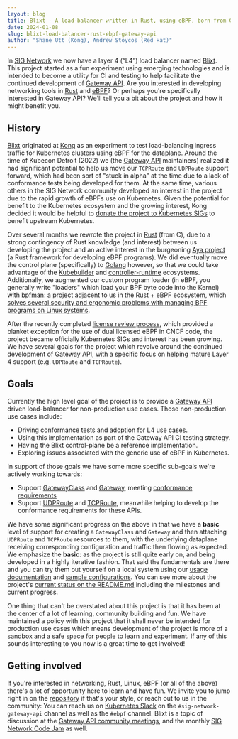 ```yaml
---
layout: blog
title: Blixt - A load-balancer written in Rust, using eBPF, born from Gateway API
date: 2024-01-08
slug: blixt-load-balancer-rust-ebpf-gateway-api
author: "Shane Utt (Kong), Andrew Stoycos (Red Hat)"
---
```


In [SIG Network][signet] we now have a layer 4 (“L4”) load balancer named [Blixt][blixt]. This
project started as a fun experiment using emerging technologies and is intended
to become a utility for CI and testing to help facilitate the continued
development of [Gateway API][gwapi]. Are you interested in developing networking
tools in [Rust][rust] and [eBPF][ebpf]? Or perhaps you're specifically
interested in Gateway API? We'll tell you a bit about the project and how it
might benefit you.

[signet]:https://github.com/kubernetes/community/tree/master/sig-network
[blixt]:https://github.com/kubernetes-sigs/blixt
[gwapi]:https://kubernetes.io/docs/concepts/services-networking/gateway/
[rust]:https://www.rust-lang.org/
[ebpf]:https://www.kernel.org/doc/html/latest/bpf/index.html

## History

[Blixt][blixt] originated at [Kong][kong] as an experiment to test
load-balancing ingress traffic for Kubernetes clusters using eBPF for the
dataplane. Around the time of Kubecon Detroit (2022) we (the [Gateway
API][gwapi] maintainers) realized it had significant potential to help us move
our `TCPRoute` and `UDPRoute` support forward, which had been sort of "stuck in
alpha" at the time due to a lack of conformance tests being developed for them.
At the same time, various others in the SIG Network community developed an
interest in the project due to the rapid growth of eBPFs use on Kubernetes.
Given the potential for benefit to the Kubernetes ecosystem and the growing
interest, Kong decided it would be helpful to [donate the project to Kubernetes
SIGs][donation] to benefit upstream Kubernetes.

Over several months we rewrote the project in [Rust][rust] (from C), due to a
strong contingency of Rust knowledge (and interest) between us developing the
project and an active interest in the burgeoning [Aya project][aya] (a Rust
framework for developing eBPF programs). We did eventually move the
control plane (specifically) to [Golang][go] however, so that we could take
advantage of the [Kubebuilder][kb] and [controller-runtime][ctrl] ecosystems.
Additionally, we augmented our custom program loader (in eBPF, you generally
write "loaders" which load your BPF byte code into the Kernel) with
[bpfman][bpfman]: a project adjacent to us in the Rust + eBPF ecosystem, which
[solves several security and ergonomic problems with managing BPF programs on
Linux systems][bpfman].

After the recently completed [license review process][lrev], which provided a blanket
exception for the use of dual licensed eBPF in CNCF code, the project
became officially Kubernetes SIGs and interest has been growing. We have several
goals for the project which revolve around the continued development of Gateway
API, with a specific focus on helping mature Layer 4 support (e.g. `UDPRoute`
and `TCPRoute`).

[blixt]:https://github.com/kubernetes-sigs/blixt
[kong]:https://konghq.com
[gwapi]:https://github.com/kubernetes-sigs/gateway-api
[donation]:https://github.com/kubernetes/org/issues/3875
[rust]:https://www.rust-lang.org/
[aya]:https://aya-rs.dev/
[go]:https://go.dev
[kb]:https://book.kubebuilder.io/
[ctrl]:https://github.com/kubernetes-sigs/controller-runtime
[bpfman]:https://bpfman.io/
[lrev]:https://github.com/cncf/foundation/issues/474

## Goals

Currently the high level goal of the project is to provide a [Gateway
API][gwapi] driven load-balancer for non-production use cases. Those
non-production use cases include:

- Driving conformance tests and adoption for L4 use cases.
- Using this implementation as part of the Gateway API CI testing strategy.
- Having the Blixt control-plane be a reference implementation.
- Exploring issues associated with the generic use of eBPF in Kubernetes.

In support of those goals we have some more specific sub-goals we're actively
working towards:

- Support [GatewayClass][gwc] and [Gateway][gw], meeting [conformance
  requirements][gwconf]
- Support [UDPRoute][urt] and [TCPRoute][trt], meanwhile helping to develop the
  conformance requirements for these APIs.

We have some significant progress on the above in that we have a **basic**
level of support for creating a `GatewayClass` and `Gateway` and then attaching
`UDPRoute` and `TCPRoute` resources to them, with the underlying dataplane
receiving corresponding configuration and traffic then flowing as expected. We
emphasize the **basic**: as the project is still quite early on, and being
developed in a highly iterative fashion. That said the fundamentals are there
and you can try them out yourself on a local system using our [usage
documentation][usage] and [sample configurations][samples]. You can see more
about the project's [current status on the README.md][status] including the
milestones and current progress.

One thing that can't be overstated about this project is that it has been at the
center of a lot of learning, community building and fun. We have maintained a
policy with this project that it shall never be intended for production use
cases which means development of the project is more of a sandbox and a safe
space for people to learn and experiment. If any of this sounds interesting to
you now is a great time to get involved!

[gwapi]:https://github.com/kubernetes-sigs/gateway-api
[gwc]:https://gateway-api.sigs.k8s.io/api-types/gatewayclass/
[gw]:https://gateway-api.sigs.k8s.io/api-types/gateway/
[gwconf]:https://gateway-api.sigs.k8s.io/concepts/conformance/
[urt]:https://gateway-api.sigs.k8s.io/reference/spec/#gateway.networking.k8s.io/v1alpha2.UDPRoute
[trt]:https://gateway-api.sigs.k8s.io/reference/spec/#gateway.networking.k8s.io/v1alpha2.TCPRoute
[usage]:https://github.com/kubernetes-sigs/blixt#usage
[samples]:https://github.com/kubernetes-sigs/blixt/tree/main/config/samples
[status]:https://github.com/kubernetes-sigs/blixt#current-status
[bliss]:https://github.com/kubernetes-sigs/blixt/issues/new/choose
[bldis]:https://github.com/kubernetes-sigs/blixt/discussions

## Getting involved

If you're interested in networking, Rust, Linux, eBPF (or all of the above)
there's a lot of opportunity here to learn and have fun. We invite you to jump
right in on the [repository][repo] if that's your style, or reach out to us in
the community: You can reach us on [Kubernetes Slack][k8slack] on the
`#sig-network-gateway-api` channel as well as the `#ebpf` channel. Blixt is a
topic of discussion at the [Gateway API community meetings][meets], and the
monthly [SIG Network Code Jam][cjam] as well.


[repo]:https://github.com/kubernetes-sigs/blixt
[k8slack]:https://kubernetes.slack.com
[meets]:https://gateway-api.sigs.k8s.io/contributing/#meetings
[cjam]:https://github.com/kubernetes/community/tree/master/sig-network#meetings
